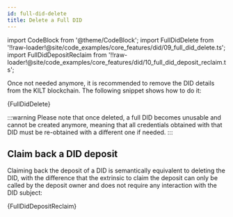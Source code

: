 ```yaml
---
id: full-did-delete
title: Delete a Full DID
---
```


import CodeBlock from '@theme/CodeBlock';
import FullDidDelete from '!!raw-loader!@site/code_examples/core_features/did/09_full_did_delete.ts';
import FullDidDepositReclaim from '!!raw-loader!@site/code_examples/core_features/did/10_full_did_deposit_reclaim.ts';

Once not needed anymore, it is recommended to remove the DID details from the KILT blockchain.
The following snippet shows how to do it:

<CodeBlock className="language-js">
  {FullDidDelete}
</CodeBlock>

:::warning
Please note that once deleted, a full DID becomes unusable and cannot be created anymore, meaning that all credentials obtained with that DID must be re-obtained with a different one if needed.
:::

## Claim back a DID deposit

Claiming back the deposit of a DID is semantically equivalent to deleting the DID, with the difference that the extrinsic to claim the deposit can only be called by the deposit owner and does not require any interaction with the DID subject:

<CodeBlock className="language-js">
  {FullDidDepositReclaim}
</CodeBlock>